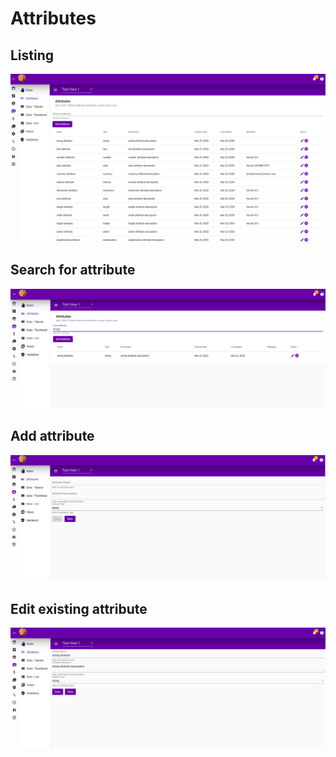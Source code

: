 # Attributes

## Listing

![](../.gitbook/assets/attribute-list.png)

## Search for attribute

![](../.gitbook/assets/attribute-search.png)

## Add attribute

![](../.gitbook/assets/attribute-add.png)

## Edit existing attribute

![](../.gitbook/assets/attribute-edit.png)

